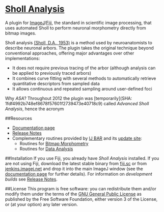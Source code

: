 # [Sholl Analysis](http://fiji.sc/Sholl_Analysis)

A plugin for [ImageJ](http://imagej.nih.gov/ij/)/[Fiji](http://fiji.sc/), the standard in scientific image processing, that uses automated  Sholl to perform neuronal morphometry directly from bitmap images.

Sholl analysis [(Sholl, D.A., 1953)](http://www.ncbi.nlm.nih.gov/pmc/articles/PMC1244622/) is a method used by neuroanatomists to describe neuronal arbors. The plugin takes the original technique beyond conventional approaches, offering major advantages over other implementations:

  * It does not require previous tracing of the arbor (although analysis can be applied to previously traced arbors)
  * It combines curve fitting with several methods to automatically retrieve quantitative descriptors from sampled data
  * It allows continuous and repeated sampling around user-defined foci

Why _ASA_? Throughout 2012 the plugin was [temporarily](SHA: 1fdf4992b748ef8678f57601f2739473e40718c9) called _Advanced Sholl Analysis_, hence the acronym


##Resources
 - [Documentation page](http://fiji.sc/Sholl_Analysis)
 - [Release Notes](./Notes.md)
 - Complementary routines provided by [IJ BAR](https://github.com/tferr/Scripts#ij-bar) and its [update site](http://fiji.sc/BAR#Installation):
   - Routines for [Bitmap Morphometry](https://github.com/tferr/Scripts#neuronal-morphometry)
   - Routines for [Data Analysis](https://github.com/tferr/Scripts#data-analysis)


##Installation
If you use Fiji, you already have _Sholl Analysis_ installed. If you are not using Fiji, download
the latest stable binary from [fiji.sc](http://fiji.sc/Sholl_Analysis) or from [jenkins.imagej.net](http://jenkins.imagej.net/job/Sholl-Analysis/lastStableBuild/) and drop it into the main ImageJ window (see the [documentation page](http://fiji.sc/Sholl_Analysis#Non-Fiji_users) for further details). For information on _development builds_ see [Release Notes](./Notes.md#).


##License
This program is free software: you can redistribute them and/or modify them under the terms of the
[GNU General Public License](http://www.gnu.org/licenses/gpl.txt) as published by the Free Software
Foundation, either version 3 of the License, or (at your option) any later version.
